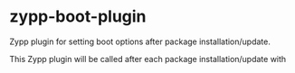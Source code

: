 # zypp-boot-plugin
Zypp plugin for setting boot options after package installation/update.

This Zypp plugin will be called after each package installation/update with

